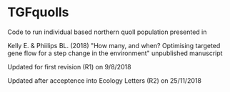 # TGFquolls

Code to run individual based northern quoll population presented in 

Kelly E. & Phiilips BL. (2018) "How many, and when? Optimising targeted gene flow for a step change in the environment"   unpublished manuscript

Updated for first revision (R1) on 9/8/2018

Updated after acceptence into Ecology Letters (R2) on 25/11/2018
